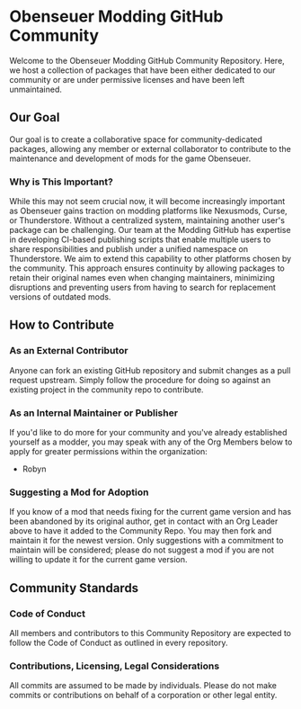 # Obenseuer Modding GitHub Community

Welcome to the Obenseuer Modding GitHub Community Repository. Here, we host a collection of packages that have been either dedicated to our community or are under permissive licenses and have been left unmaintained.

## Our Goal

Our goal is to create a collaborative space for community-dedicated packages, allowing any member or external collaborator to contribute to the maintenance and development of mods for the game Obenseuer.

### Why is This Important?

While this may not seem crucial now, it will become increasingly important as Obenseuer gains traction on modding platforms like Nexusmods, Curse, or Thunderstore. Without a centralized system, maintaining another user's package can be challenging. Our team at the Modding GitHub has expertise in developing CI-based publishing scripts that enable multiple users to share responsibilities and publish under a unified namespace on Thunderstore. We aim to extend this capability to other platforms chosen by the community. This approach ensures continuity by allowing packages to retain their original names even when changing maintainers, minimizing disruptions and preventing users from having to search for replacement versions of outdated mods.

## How to Contribute

### As an External Contributor

Anyone can fork an existing GitHub repository and submit changes as a pull request upstream. Simply follow the procedure for doing so against an existing project in the community repo to contribute.

### As an Internal Maintainer or Publisher

If you'd like to do more for your community and you've already established yourself as a modder, you may speak with any of the Org Members below to apply for greater permissions within the organization:

- Robyn

### Suggesting a Mod for Adoption

If you know of a mod that needs fixing for the current game version and has been abandoned by its original author, get in contact with an Org Leader above to have it added to the Community Repo. You may then fork and maintain it for the newest version. Only suggestions with a commitment to maintain will be considered; please do not suggest a mod if you are not willing to update it for the current game version.

## Community Standards

### Code of Conduct

All members and contributors to this Community Repository are expected to follow the Code of Conduct as outlined in every repository.

### Contributions, Licensing, Legal Considerations

All commits are assumed to be made by individuals. Please do not make commits or contributions on behalf of a corporation or other legal entity.
